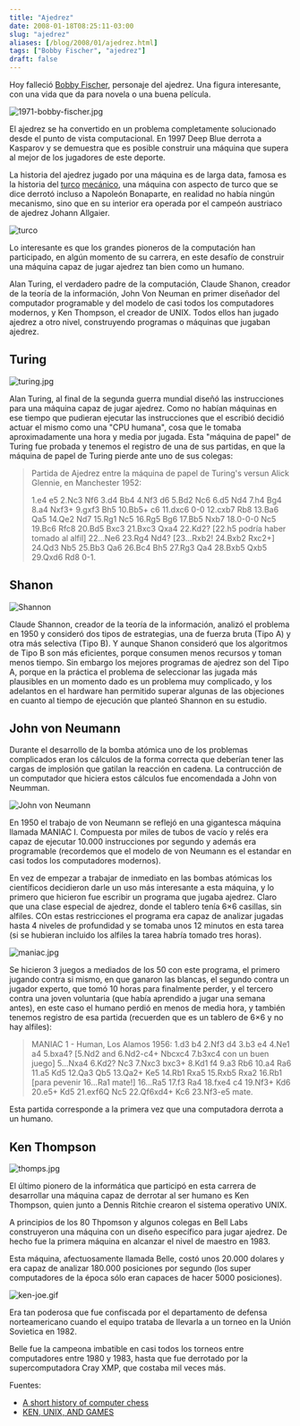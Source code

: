 ```yaml
---
title: "Ajedrez"
date: 2008-01-18T08:25:11-03:00
slug: "ajedrez"
aliases: [/blog/2008/01/ajedrez.html]
tags: ["Bobby Fischer", "ajedrez"]
draft: false
---
```


Hoy falleció [Bobby Fischer](https://www.elmundo.es/elmundodeporte/2008/01/18/masdeporte/1200654941.html),
personaje del ajedrez. Una figura interesante, con una vida que da para
novela o una buena película.

![1971-bobby-fischer.jpg](1971-bobby-fischer.jpg)

El ajedrez se ha convertido en un problema completamente solucionado
desde el punto de vista computacional. En 1997 Deep Blue derrota a
Kasparov y se demuestra que es posible construir una máquina que supera
al mejor de los jugadores de este deporte.

La historia del ajedrez jugado por una máquina es de larga data, famosa
es la historia del
[turco](/blog/lnds/2005/11/04/inteligencia-artificial-artificial)
[mecánico](https://www.portalajedrez.com/anecdotas/turco.php), una
máquina con aspecto de turco que se dice derrotó incluso a Napoleón
Bonaparte, en realidad no había ningún mecanismo, sino que en su
interior era operada por el campeón austriaco de ajedrez Johann
Allgaier.

![turco](turco.jpg)

Lo interesante es que los grandes pioneros de la computación han
participado, en algún momento de su carrera, en este desafío de
construir una máquina capaz de jugar ajedrez tan bien como un humano.

Alan Turing, el verdadero padre de la computación, Claude Shanon,
creador de la teoría de la información, John Von Neuman en primer
diseñador del computador programable y del modelo de casi todos los
computadores modernos, y Ken Thompson, el creador de UNIX. Todos ellos
han jugado ajedrez a otro nivel, construyendo programas o máquinas que
jugaban ajedrez.

## **Turing**

![turing.jpg](turing.jpg)

Alan Turing, al
final de la segunda guerra mundial diseñó las instrucciones para una
máquina capaz de jugar ajedrez. Como no habían máquinas en ese tiempo
que pudieran ejecutar las instrucciones que el escribió decidió actuar
el mismo como una "CPU humana", cosa que le tomaba aproximadamente una
hora y media por jugada. Esta "máquina de papel" de Turing fue probada
y tenemos el registro de una de sus partidas, en que la máquina de papel
de Turing pierde ante uno de sus colegas:

> Partida de Ajedrez entre la máquina de papel de Turing\'s versun Alick
> Glennie, en Manchester 1952:
>
> 1.e4 e5 2.Nc3 Nf6 3.d4 Bb4 4.Nf3 d6 5.Bd2 Nc6 6.d5 Nd4 7.h4 Bg4 8.a4
> Nxf3+ 9.gxf3 Bh5 10.Bb5+ c6 11.dxc6 0-0 12.cxb7 Rb8 13.Ba6 Qa5 14.Qe2
> Nd7 15.Rg1 Nc5 16.Rg5 Bg6 17.Bb5 Nxb7 18.0-0-0 Nc5 19.Bc6 Rfc8 20.Bd5
> Bxc3 21.Bxc3 Qxa4 22.Kd2? \[22.h5 podría haber tomado al alfil\]
> 22\...Ne6 23.Rg4 Nd4? \[23\...Rxb2! 24.Bxb2 Rxc2+\] 24.Qd3 Nb5 25.Bb3
> Qa6 26.Bc4 Bh5 27.Rg3 Qa4 28.Bxb5 Qxb5 29.Qxd6 Rd8 0-1.

## **Shanon**

![Shannon](shannon.jpg)

Claude Shannon,
creador de la teoría de la información, analizó el problema en 1950 y
consideró dos tipos de estrategias, una de fuerza bruta (Tipo A) y otra
más selectiva (Tipo B). Y aunque Shanon consideró que los algoritmos de
Tipo B son más eficientes, porque consumen menos recursos y toman menos
tiempo. Sin embargo los mejores programas de ajedrez son del Tipo A,
porque en la práctica el problema de seleccionar las jugada más
plausibles en un momento dado es un problema muy complicado, y los
adelantos en el hardware han permitido superar algunas de las objeciones
en cuanto al tiempo de ejecución que planteó Shannon en su estudio.

## **John von Neumann**

Durante el desarrollo de la bomba atómica uno de los problemas
complicados eran los cálculos de la forma correcta que deberían tener
las cargas de implosión que gatilan la reacción en cadena. La
contrucción de un computador que hiciera estos cálculos fue encomendada
a John von Neumman.

![John von Neumann](JohnvonNeumann-LosAlamos.jpg)

En 1950 el trabajo de von Neumann se reflejó en una gigantesca máquina llamada
MANIAC I. Compuesta por miles de tubos de vacío y relés era capaz de
ejecutar 10.000 instrucciones por segundo y además era programable
(recordemos que el modelo de von Neumann es el estandar en casi todos
los computadores modernos).

En vez de empezar a trabajar de inmediato en las bombas atómicas los
científicos decidieron darle un uso más interesante a esta máquina, y lo
primero que hicieron fue escribir un programa que jugaba ajedrez. Claro
que una clase especial de ajedrez, donde el tablero tenía 6×6 casillas,
sin alfiles. COn estas restricciones el programa era capaz de analizar
jugadas hasta 4 niveles de profundidad y se tomaba unos 12 minutos en
esta tarea (si se hubieran incluido los alfiles la tarea habría tomado
tres horas).

![maniac.jpg](maniac.jpg)

Se hicieron 3 juegos a mediados de los 50 con este programa, el primero
jugando contra si mismo, en que ganaron las blancas, el segundo contra
un jugador experto, que tomó 10 horas para finalmente perder, y el
tercero contra una joven voluntaria (que había aprendido a jugar una
semana antes), en este caso el humano perdió en menos de media hora, y
también tenemos registro de esa partida (recuerden que es un tablero de
6×6 y no hay alfiles):

> MANIAC 1 - Human, Los Alamos 1956: 1.d3 b4 2.Nf3 d4 3.b3 e4 4.Ne1 a4
> 5.bxa4? \[5.Nd2 and 6.Nd2-c4+ Nbcxc4 7.b3xc4 con un buen juego\]
> 5\...Nxa4 6.Kd2? Nc3 7.Nxc3 bxc3+ 8.Kd1 f4 9.a3 Rb6 10.a4 Ra6 11.a5
> Kd5 12.Qa3 Qb5 13.Qa2+ Ke5 14.Rb1 Rxa5 15.Rxb5 Rxa2 16.Rb1 \[para
> pevenir 16\...Ra1 mate!\] 16\...Ra5 17.f3 Ra4 18.fxe4 c4 19.Nf3+ Kd6
> 20.e5+ Kd5 21.exf6Q Nc5 22.Qf6xd4+ Kc6 23.Nf3-e5 mate.

Esta partida corresponde a la primera vez que una computadora derrota a
un humano.

## **Ken Thompson**

![thomps.jpg](thomps.jpg)

El último pionero de
la informática que participó en esta carrera de desarrollar una máquina
capaz de derrotar al ser humano es Ken Thompson, quien junto a Dennis
Ritchie crearon el sistema operativo UNIX.

A principios de los 80 Thpomson y algunos colegas en Bell Labs
construyeron una máquina con un diseño específico para jugar ajedrez. De
hecho fue la primera máquina en alcanzar el nivel de maestro en 1983.

Esta máquina, afectuosamente llamada Belle, costó unos 20.000 dolares y
era capaz de analizar 180.000 posiciones por segundo (los super
computadores de la época sólo eran capaces de hacer 5000 posiciones).

![ken-joe.gif](ken-joe.gif)

Era tan poderosa que fue confiscada por el departamento de defensa
norteamericano cuando el equipo trataba de llevarla a un torneo en la
Unión Sovietica en 1982.

Belle fue la campeona imbatible en casi todos los torneos entre
computadores entre 1980 y 1983, hasta que fue derrotado por la
supercomputadora Cray XMP, que costaba mil veces más.

Fuentes:

-   [A short history of computer chess](https://www.chessbase.com/columns/column.asp?pid=102)
-   [KEN, UNIX, AND GAMES](https://cm.bell-labs.com/cm/cs/who/dmr/ken-games.html)
